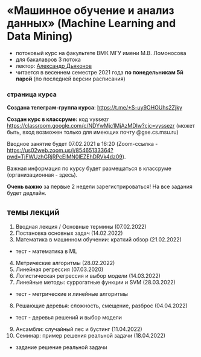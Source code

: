 # «Машинное обучение и анализ данных» (Machine Learning and Data Mining)
* потоковый курс на факультете ВМК МГУ имени М.В. Ломоносова 
* для бакалавров 3 потока
* лектор: [Александр Дьяконов](https://dyakonov.org/ag/)
* читается в весеннем семестре 2021 года **по понедельникам 5й парой** (по последней версии расписания)

### страница курса

**Создана телеграм-группа курса**: https://t.me/+S-uy9OHOUhs2Zjky

**Создан курс в классруме:** код vyssezr https://classroom.google.com/c/NDYwMjc1MjAzMDIw?cjc=vyssezr
(может быть, вход возможен только для имеющих почту @gse.cs.msu.ru)

Вводное занятие будет 07.02.2021 в 16:20 (Zoom-ссылка - https://us02web.zoom.us/j/85465133364?pwd=TjFWUzhGRjRPcElMN0lEZEhDRVk4dz09).

Важная информация по курсу будет размещаться в классруме (организационная - здесь).

**Очень важно** за первые 2 недели зарегистрироваться! На все задания будет дедлайн.

## темы лекций

1. Вводная лекция /  Основные термины (07.02.2022)
2. Постановка основных задач (14.02.2022)
3. Математика в машинном обучении: краткий обзор (21.02.2022)
* тест - математика в ML
4. Метрические алгоритмы (28.02.2022)
5. Линейная регрессия (07.03.2020)
6. Логистическая регрессия и выбор модели (14.03.2022)
7. Линейные методы: суррогатные функции и SVM (28.03.2022)
* тест - метрические и линейные алгоритмы
8. Решающие деревья: сложность, смещение, разброс (04.04.2022)
* тест - деревья решений и выбор модели
9. Ансамбли: случайный лес и бустинг (11.04.2022)
10. Семинар: пример решения реальной задачи (18.04.2022)
* задание решение реальной задачи
